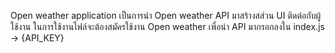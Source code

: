 Open weather application เป็นการนำ Open weather API มาสร้างสส่วน UI ติดต่อกับผู้ใช้งาน
ในการใช้งานไฟล์จะต้องสมัครใช้งาน Open weather เพื่อนำ API มากรอกลงใน index.js -> {API_KEY}
